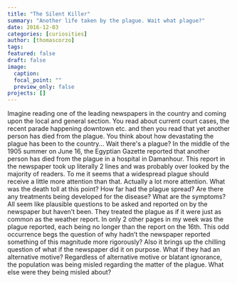 ```yaml
---
title: "The Silent Killer"
summary: "Another life taken by the plague. Wait what plague?"
date: 2016-12-03
categories: [curiosities]
author: [thomascorzo]
tags:
featured: false
draft: false
image:
  caption:
  focal_point: ""
  preview_only: false
projects: []
---
```


Imagine reading one of the leading newspapers in the country and coming upon the local and general section. You read about current court cases, the recent parade happening downtown etc. and then you read that yet another person has died from the plague. You think about how devastating the plague has been to the country... Wait there's a plague?
In the middle of the 1905 summer on June 16, the Egyptian Gazette reported that another person has died from the plague in a hospital in Damanhour. This report in the newspaper took up literally 2 lines and was probably over looked by the majority of readers. To me it seems that a widespread plague should receive a little more attention than that. Actually a lot more attention. What was the death toll at this point? How far had the plague spread? Are there any treatments being developed for the disease? What are the symptoms? All seem like plausible questions to be asked and reported on by the newspaper but haven’t been. They treated the plague as if it were just as common as the weather report. In only 2 other pages in my week was the plague reported, each being no longer than the report on the 16th.
This odd occurrence begs the question of why hadn’t the newspaper reported something of this magnitude more rigorously? Also it brings up the chilling question of what if the newspaper did it on purpose. What if they had an alternative motive? Regardless of alternative motive or blatant ignorance, the population was being misled regarding the matter of the plague. What else were they being misled about?
